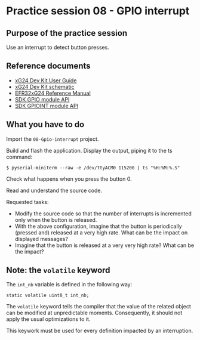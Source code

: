 # Practice session 08 - GPIO interrupt

## Purpose of the practice session

Use an interrupt to detect button presses.

## Reference documents

* [xG24 Dev Kit User Guide](https://www.silabs.com/documents/public/user-guides/ug524-brd2601b-user-guide.pdf)
* [xG24 Dev Kit schematic](https://www.silabs.com/documents/public/schematic-files/BRD2601B-A01-schematic.pdf)
* [EFR32xG24 Reference Manual](https://www.silabs.com/documents/public/reference-manuals/efr32xg24-rm.pdf)
* [SDK GPIO module API](https://docs.silabs.com/gecko-platform/5.0.2/platform-emlib-efr32xg24/gpio)
* [SDK GPIOINT module API](https://docs.silabs.com/gecko-platform/5.0.2/platform-driver/gpioint)

## What you have to do

Import the `08-Gpio-interrupt` project.

Build and flash the application. Display the output, piping it to the ts command:
```shell
$ pyserial-miniterm --raw -e /dev/ttyACM0 115200 | ts "%H:%M:%.S"
```

Check what happens when you press the button 0.

Read and understand the source code.

Requested tasks:
* Modify the source code so that the number of interrupts is incremented only when the button is released.
* With the above configuration, imagine that the button is periodically (pressed and) released at a very high rate. What can be the impact on displayed messages?
* Imagine that the button is released at a very very high rate? What can be the impact?

## Note: the `volatile` keyword

The `int_nb` variable is defined in the following way:
```
static volatile uint8_t int_nb;
```

The `volatile` keyword tells the compiler that the value of the related object can be modified at unpredictable moments. Consequently, it should not apply the usual optimizations to it.

This keywork must be used for every definition impacted by an interruption.